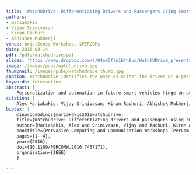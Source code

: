 ```yaml
---
title: 'WatchUDrive: Differentiating Drivers and Passengers Using Smartwatches'
authors: 
- mariakakis
- Vijay Srinivasan
- Kiran Rachuri
- Abhishek Mukherji
venue: WristSense Workshop, $PERCOM$
date: 2016-03-14
pdf: /pdfs/watchudrive.pdf
slides: 'https://www.dropbox.com/s/04ok5flu1bfn9ux/WatchUDrive_presentation.pptx?dl=0'
image: /images/pubs/watchudrive.jpg
thumbnail: /images/pubs/watchudrive_thumb.jpg
caption: WatchUDrive identifies the user as either the driver or a passenger in the vehicle using a smartwatch.
keywords: interaction
abstract: |
    Personalization and automation in future smart vehicles hinge on accurately identifying the driver and passengers in the vehicle. Traditional approaches either require additional infrastructure or impose assumptions about how users interact with their smartphones. The recent proliferation of commercial smartwatches enables new opportunities to solve this problem due to the fixed position of the watch on the wrist. We use this observation to motivate WatchUDrive, our smartwatch-based application for identifying whether the wearer is the driver or a passenger in a vehicle. We evaluate two smartwatch sensing modalities for driver vs. passenger differentiation: the accelerometer and the camera. Using 40 in-vehicle episodes collected from 8 users and 8 different vehicles, we show that the accelerometer yields 90% accuracy within 10 seconds, whereas the camera only yields 62% accuracy within 110 seconds.
citation: |
    Alex Mariakakis, Vijay Srinivasan, Kiran Rachuri, Abhishek Mukherji. 2016. WatchUDrive: Differentiating drivers and passengers using smartwatches. IEEE Conference on Pervasive Computing and Communication Workshops (PerCom Workshops). DOI: https://doi.org/10.1109/PERCOMW.2016.7457171
bibtex: |
    @inproceedings{mariakakis2016watchudrive,
    title={Watchudrive: Differentiating drivers and passengers using smartwatches},
    author={Mariakakis, Alex and Srinivasan, Vijay and Rachuri, Kiran and Mukherji, Abhishek},
    booktitle={Pervasive Computing and Communication Workshops (PerCom Workshops), 2016 IEEE International Conference on},
    pages={1--4},
    year={2016},
    doi={10.1109/PERCOMW.2016.7457171}, 
    organization={IEEE}
    }

---
```

